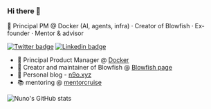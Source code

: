 ### Hi there 👋
🧠 Principal PM @ Docker (AI, agents, infra) · Creator of Blowfish · Ex-founder · Mentor & advisor

[![Twitter badge](https://img.shields.io/twitter/follow/nunocoracao?style=social)](https://twitter.com/nunocoracao)
[![Linkedin badge](https://img.shields.io/badge/LinkedIn-0077B5?style=social&logo=linkedin)](https://www.linkedin.com/in/nunocoracao)


- 🐳 Principal Product Manager @ [Docker](https://github.com/docker)
- 🐡 Creator and maintainer of Blowfish @ [Blowfish page](https://blowfish.page)
- 🚀 Personal blog - [n9o.xyz](https://n9o.xyz)
- 📚 mentoring @ [mentorcruise](https://mentorcruise.com/mentor/nunocorao/)


![Nuno's GitHub stats](https://github-readme-stats.vercel.app/api?username=nunocoracao&show_icons=true&count_private=true&theme=dark)

<!--
**nunocoracao/nunocoracao** is a ✨ _special_ ✨ repository because its `README.md` (this file) appears on your GitHub profile.

Here are some ideas to get you started:

- 🔭 I’m currently working on ...
- 🌱 I’m currently learning ...
- 👯 I’m looking to collaborate on ...
- 🤔 I’m looking for help with ...
- 💬 Ask me about ...
- 📫 How to reach me: ...
- 😄 Pronouns: ...
- ⚡ Fun fact: ...
-->

<a rel="me" href="https://masto.ai/@nunocoracao"></a>
